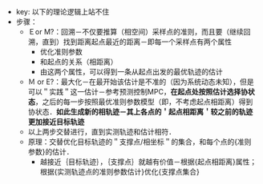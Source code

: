 - key: 以下的理论逻辑上站不住
- 步骤：
	- Ｅor M?：回溯－不仅要推算（相空间）采样点的准则，而且要（继续回溯，直到）找到距离起点最近的距离－即每一个采样点有两个属性
		- 优化准则参数
		- 和起点的关系（相距离）
		- 由这两个属性，可以得到一条从起点出发的最优轨迹的估计
	- Ｍ or E?：最大化－在最开始该估计是不准的（因为系统动态未知），但是可以＂实践＂这一估计－参考预测控制MPC，**在起点处按照估计选择协状态**，之后的每一步按照最优准则参数模型（即，不考虑起点相距离）得到协状态．**如此生成新的相轨迹－其上各点的＇起点相距离＇较之前的轨迹更加接近目标轨迹**
	- 以上两步交替进行，直到实测轨迹和估计相符．
	- 原理：交替优化目标轨迹的＂支撑点/相坐标＂的集合，和每个点的{准则参数}的估计．
		- 越接近｛目标轨迹｝，｛支撑点｝就越有价值－根据{起点相距离}属性；根据{实测轨迹点的准则参数估计}优化{支撑点集合}